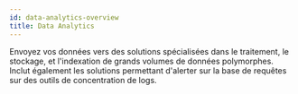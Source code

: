 ```yaml
---
id: data-analytics-overview
title: Data Analytics
---
```


Envoyez vos données vers des solutions spécialisées dans le traitement,
le stockage, et l'indexation de grands volumes de données polymorphes. Inclut
également les solutions permettant d'alerter sur la base de requêtes sur des
outils de concentration de logs.